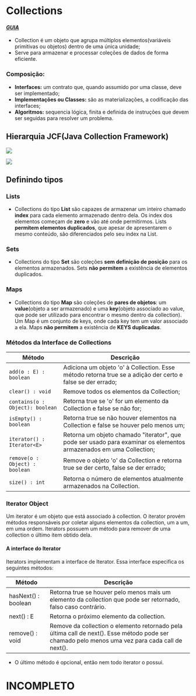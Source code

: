 # Collections 

#### [*GUIA*](https://home.csulb.edu/~pnguyen/cecs277/lecnotes/javacollections.pdf)

- Collection é um objeto que agrupa múltiplos elementos(variáveis primitivas ou objetos) dentro de uma única unidade;
- Serve para armazenar e processar coleções de dados de forma eficiente.



### Composição:

+ **Interfaces:** um contrato que, quando assumido por uma classe, deve ser implementado;
+ **Implementações ou Classes:** são as materializações, a codificação das interfaces;
+ **Algoritmos:** sequencia lógica, finita e definida de instruções que devem ser seguidas para resolver um problema.





## Hierarquia JCF(Java Collection Framework)

![](https://prod-acb5.kxcdn.com/wp-content/uploads/2021/07/Collection-in-Java.png.webp)

![](https://prod-acb5.kxcdn.com/wp-content/uploads/2021/07/Map_Hierarchy-1.png.webp)



## Definindo tipos

### Lists

+ Collections do tipo **List** são capazes de armazenar um inteiro chamado **index** para cada elemento armazenado dentro dela. Os index dos elementos começam de **zero** e vão até onde permitirmos. Lists **permitem elementos duplicados**, que apesar de apresentarem o mesmo conteúdo, são diferenciados pelo seu index na List.



### Sets

+ Collections do tipo **Set** são coleções **sem definição de posição** para os elementos armazenados. Sets **não permitem** a existência de elementos duplicados.



### Maps

+ Collections do tipo **Map** são coleções de **pares de objetos**: um **value**(objeto a ser armazenado) e uma **key**(objeto associado ao value, que pode ser utilizado para encontrar o mesmo dentro da collection). Um Map é um conjunto de keys, onde cada key tem um valor associado a ela. Maps **não permitem** a existência de **KEYS duplicadas**.



### Métodos da Interface de Collections

| Método                          | Descrição                                                    |
| ------------------------------- | ------------------------------------------------------------ |
| `add(o : E) : boolean`          | Adiciona um objeto 'o' à Collection. Esse método retorna true se a adição der certo e false se der errado; |
| `clear() : void`                | Remove todos os elementos da Collection;                     |
| `contains(o : Object): boolean` | Retorna true se 'o' for um elemento da Collection e false se não for; |
| `isEmpty() : boolean`           | Retorna true se não houver elementos na Collection e false se houver pelo menos um; |
| `iterator() : Iterator<E>`      | Retorna um objeto chamado "iterator", que pode ser usado para examinar os elementos armazenados em uma Collection; |
| `remove(o : Object) : boolean`  | Remove o objeto 'o' da Collection e retorna true se der certo, false se der errado; |
| `size() : int`                  | Retorna o número de elementos atualmente armazenados na Collection. |



### Iterator Object

Um iterator é um objeto que está associado à collection. O iterator provém métodos responsáveis por coletar alguns elementos da collection, um a um, em uma ordem. Iterators possuem um método para remover de uma collection o último item obtido dela.

#### A interface do Iterator

Iterators implementam a interface de Iterator. Essa interface especifica os seguintes métodos:

| Método              | Descrição                                                    |
| ------------------- | ------------------------------------------------------------ |
| hasNext() : boolean | Retorna true se houver pelo menos mais um elemento da collection que pode ser retornado, falso caso contrário. |
| next() : E          | Retorna o próximo elemento da collection.                    |
| remove() : void     | Remove da collection o elemento retornado pela última call de next(). Esse método pode ser chamado pelo menos uma vez para cada call de next(). |

+ O último método é opcional, então nem todo iterator o possui.



# INCOMPLETO





